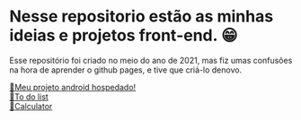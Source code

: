 # Nesse repositorio estão as minhas ideias e projetos front-end. 😁


Esse repositório foi criado  no meio do ano de 2021, mas fiz umas confusões na hora de aprender o github pages, e tive que criá-lo denovo.

<a href= "https://gabrielssgitb.github.io/Front-end-Projects/android/index.html">&#x1F517;Meu projeto android hospedado!</a> <br>
<a href= "https://gabrielssgitb.github.io/Front-end-Projects/Todolist/index.html">&#x1F517;To do list</a> <br>
<a href= "https://gabrielssgitb.github.io/Front-end-Projects/calculator/index.html">&#x1F517;Calculator</a> <br>
